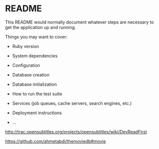 # README

This README would normally document whatever steps are necessary to get the
application up and running.

Things you may want to cover:

* Ruby version

* System dependencies

* Configuration

* Database creation

* Database initialization

* How to run the test suite

* Services (job queues, cache servers, search engines, etc.)

* Deployment instructions

* ...

http://trac.opensubtitles.org/projects/opensubtitles/wiki/DevReadFirst

https://github.com/ahmetabdi/themoviedb#movie